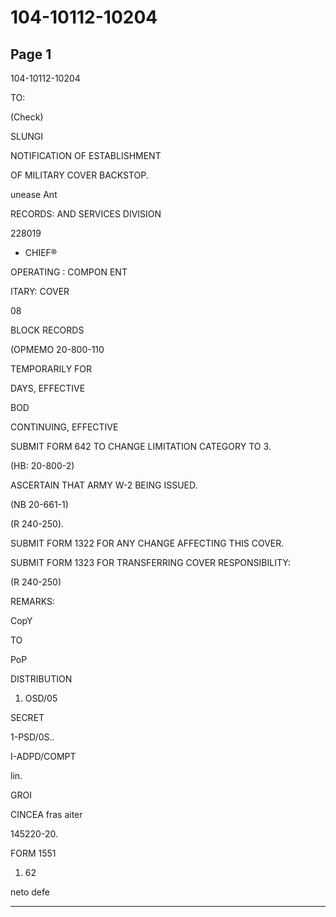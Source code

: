 # 104-10112-10204

## Page 1

104-10112-10204

TO:

(Check)

SLUNGI

NOTIFICATION OF ESTABLISHMENT

OF MILITARY COVER BACKSTOP.

unease Ant

RECORDS: AND SERVICES DIVISION

228019

+ CHIEF®

OPERATING : COMPON ENT

ITARY: COVER

08

BLOCK RECORDS

(OPMEMO 20-800-110

TEMPORARILY FOR

DAYS, EFFECTIVE

BOD

CONTINUING, EFFECTIVE

SUBMIT FORM 642 TO CHANGE LIMITATION CATEGORY TO 3.

(HB: 20-800-2)

ASCERTAIN THAT ARMY W-2 BEING ISSUED.

(NB 20-661-1)

(R 240-250).

SUBMIT FORM 1322 FOR ANY CHANGE AFFECTING THIS COVER.

SUBMIT FORM 1323 FOR TRANSFERRING COVER RESPONSIBILITY:

(R 240-250)

REMARKS:

CopY

TO

PoP

DISTRIBUTION

1. OSD/05

SECRET

1-PSD/0S..

I-ADPD/COMPT

lin.

GROI

CINCEA fras aiter

145220-20.

FORM 1551

1. 62

neto defe

---

